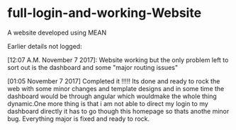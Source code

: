 # full-login-and-working-Website
A website developed using MEAN 


Earlier details not logged:


[12:07 A.M. November 7 2017]: Website working but the only problem left to sort out is the dashboard and some "major routing issues"

[01:05 November 7 2017] Completed it !!!!! Its done and ready to rock the web with some minor changes and template designs and in some time the dashboard would be through angular which wouldmake the whole thing dynamic.One more thing is that i am not able to direct my login to my dashboard directly it has to go though this homepage so thats anothe minor bug. Everything major is fixed and ready to rock.
